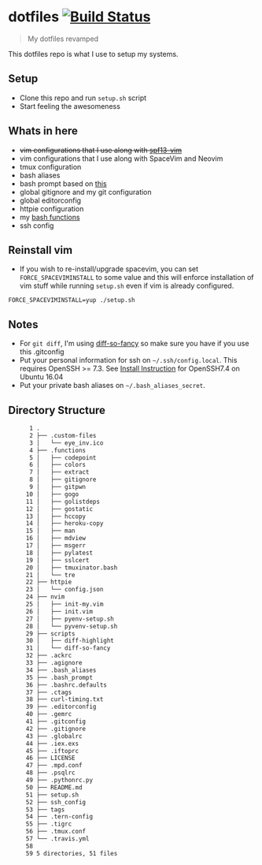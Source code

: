 # dotfiles [![Build Status](https://travis-ci.org/techgaun/dotfiles.svg?branch=master)](https://travis-ci.org/techgaun/dotfiles)

> My dotfiles revamped

This dotfiles repo is what I use to setup my systems.

## Setup

- Clone this repo and run `setup.sh` script
- Start feeling the awesomeness

## Whats in here

- ~~vim configurations that I use along with [spf13-vim](https://github.com/techgaun/spf13-vim)~~
- vim configurations that I use along with SpaceVim and Neovim
- tmux configuration
- bash aliases
- bash prompt based on [this](https://github.com/mathiasbynens/dotfiles/blob/master/.bash_prompt)
- global gitignore and my git configuration
- global editorconfig
- httpie configuration
- my [bash functions](.functions)
- ssh config

## Reinstall vim

- If you wish to re-install/upgrade spacevim, you can set `FORCE_SPACEVIMINSTALL` to some value and
this will enforce installation of vim stuff while running `setup.sh` even if vim is already configured.

```shell
FORCE_SPACEVIMINSTALL=yup ./setup.sh
```

## Notes

- For `git diff`, I'm using [diff-so-fancy](https://github.com/so-fancy/diff-so-fancy) so make sure you have if you use this .gitconfig
- Put your personal information for ssh on `~/.ssh/config.local`. This requires OpenSSH >= 7.3. See [Install Instruction](https://gist.github.com/techgaun/df66d37379df37838482c4c3470bc48e) for OpenSSH7.4 on Ubuntu 16.04
- Put your private bash aliases on `~/.bash_aliases_secret`.

## Directory Structure

```bash
      1 .
      2 ├── .custom-files
      3 │   └── eye_inv.ico
      4 ├── .functions
      5 │   ├── codepoint
      6 │   ├── colors
      7 │   ├── extract
      8 │   ├── gitignore
      9 │   ├── gitpwn
     10 │   ├── gogo
     11 │   ├── golistdeps
     12 │   ├── gostatic
     13 │   ├── hccopy
     14 │   ├── heroku-copy
     15 │   ├── man
     16 │   ├── mdview
     17 │   ├── msgerr
     18 │   ├── pylatest
     19 │   ├── sslcert
     20 │   ├── tmuxinator.bash
     21 │   └── tre
     22 ├── httpie
     23 │   └── config.json
     24 ├── nvim
     25 │   ├── init-my.vim
     26 │   ├── init.vim
     27 │   ├── pyenv-setup.sh
     28 │   └── pyvenv-setup.sh
     29 ├── scripts
     30 │   ├── diff-highlight
     31 │   └── diff-so-fancy
     32 ├── .ackrc
     33 ├── .agignore
     34 ├── .bash_aliases
     35 ├── .bash_prompt
     36 ├── .bashrc.defaults
     37 ├── .ctags
     38 ├── curl-timing.txt
     39 ├── .editorconfig
     40 ├── .gemrc
     41 ├── .gitconfig
     42 ├── .gitignore
     43 ├── .globalrc
     44 ├── .iex.exs
     45 ├── .iftoprc
     46 ├── LICENSE
     47 ├── .mpd.conf
     48 ├── .psqlrc
     49 ├── .pythonrc.py
     50 ├── README.md
     51 ├── setup.sh
     52 ├── ssh_config
     53 ├── tags
     54 ├── .tern-config
     55 ├── .tigrc
     56 ├── .tmux.conf
     57 └── .travis.yml
     58
     59 5 directories, 51 files
```
